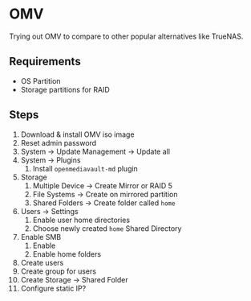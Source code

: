 # OMV

Trying out OMV to compare to other popular alternatives like TrueNAS.

## Requirements

- OS Partition
- Storage partitions for RAID

## Steps

1. Download & install OMV iso image
2. Reset admin password
3. System -> Update Management -> Update all
4. System -> Plugins
   1. Install `openmediavault-md` plugin
6. Storage
   1. Multiple Device -> Create Mirror or RAID 5
   2. File Systems -> Create on mirrored partition
   3. Shared Folders -> Create folder called `home`
7. Users -> Settings
   1. Enable  user home directories
   2. Choose newly created `home` Shared Directory
9. Enable SMB
   1. Enable
   2. Enable home folders
10. Create users
11. Create group for users
12. Create Storage -> Shared Folder
13. Configure static IP?
